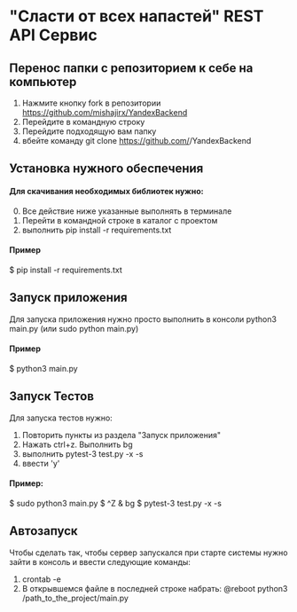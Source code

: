 # "Сласти от всех напастей" REST API Сервис #
## Перенос папки с репозиторием к себе на компьютер ##
1. Нажмите кнопку fork в репозитории https://github.com/mishajirx/YandexBackend
2. Перейдите в командную строку
3. Перейдите подходящую вам папку
4. вбейте команду git clone  https://github.com/<YourName>/YandexBackend

## Установка нужного обеспечения ##
#### Для скачивания необходимых библиотек нужно: ####
0. Все действие ниже указанные выполнять в терминале
1. Перейти в командной строке в каталог с проектом
2. выполнить pip install -r requirements.txt
#### Пример ####
$ pip install -r requirements.txt
## Запуск приложения ##
Для запуска приложения нужно просто выполнить в консоли
python3 main.py (или sudo python main.py)
#### Пример #### 
$ python3 main.py

## Запуск Тестов ##
Для запуска тестов нужно:
1. Повторить пункты из раздела "Запуск приложения"
2. Нажать ctrl+z. Выполнить bg
3. выполнить pytest-3 test.py -x -s
4. ввести 'y'
#### Пример: ####
$ sudo python3 main.py
$ ^Z
& bg
$ pytest-3 test.py -x -s

## Автозапуск ##
Чтобы сделать так, чтобы сервер запускался при старте 
системы нужно зайти в консоль и ввести следующие команды:
1. crontab -e
2. В открывшемся файле в последней строке набрать:
   @reboot python3 /path_to_the_project/main.py


